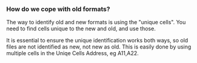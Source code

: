 ### How do we cope with old formats?

The way to identify old and new formats is using the "unique cells". You need to find cells unique to the new and old, and use those.

It is essential to ensure the unique identification works both ways, so old files are not identified as new, not new as old. This is easily done by using multiple cells in the Uniqe Cells Address, eg A11,A22.